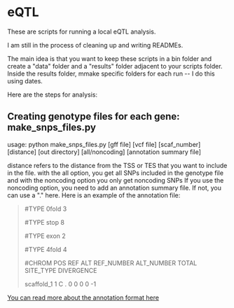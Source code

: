 # eQTL

These are scripts for running a local eQTL analysis. 

I am still in the process of cleaning up and writing READMEs.

The main idea is that you want to keep these scripts in a bin folder and create a "data" folder and a "results" folder adjacent to your scripts folder. Inside the results folder, mmake specific folders for each run -- I do this using dates.

Here are the steps for analysis:
## Creating genotype files for each gene: make_snps_files.py

usage: python make_snps_files.py [gff file] [vcf file] [scaf_number] [distance] [out directory] [all/noncoding] [annotation summary file]

distance refers to the distance from the TSS or TES that you want to include in the file.
with the all option, you get all SNPs included in the genotype file and with the noncoding option you only get noncoding SNPs
If you use the noncoding option, you need to add an annotation summary file. If not, you can use a "." here.
Here is an example of the annotation file: 

> <p>#TYPE   0fold   3 
> <p>#TYPE   stop    8 <p>
> <p>#TYPE   exon    2 <p>
> <p>#TYPE   4fold   4 <p>
> <p>#CHROM  POS     REF     ALT     REF_NUMBER      ALT_NUMBER      TOTAL   SITE_TYPE       DIVERGENCE <p>
> <p>scaffold_1      1       C       .       0       0       0       0       -1      <p>


[You can read more about the annotation format here](http://www.genomicconflict.com/wiki/index.php?title=Roberts_Annotations)




